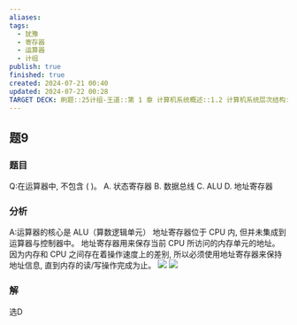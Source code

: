 ```yaml
---
aliases: 
tags:
  - 犹豫
  - 寄存器
  - 运算器
  - 计组
publish: true
finished: true
created: 2024-07-21 00:40
updated: 2024-07-22 00:28
TARGET DECK: 刷题::25计组-王道::第 1 章 计算机系统概述::1.2 计算机系统层次结构::题9
---
```


## 题9
### 题目
Q:在运算器中, 不包含 ( )。
A. 状态寄存器 
B. 数据总线 
C. ALU 
D. 地址寄存器
### 分析
A:运算器的核心是 ALU（算数逻辑单元）
地址寄存器位于 CPU 内, 但并未集成到运算器与控制器中。
地址寄存器用来保存当前 CPU 所访问的内存单元的地址。
因为内存和 CPU 之间存在着操作速度上的差别, 所以必须使用地址寄存器来保持地址信息, 直到内存的读/写操作完成为止。
![](https://img.hwenyi.tech/202407202311706.webp)
![](https://img.hwenyi.tech/202407220029174.webp)
### 解
选D
